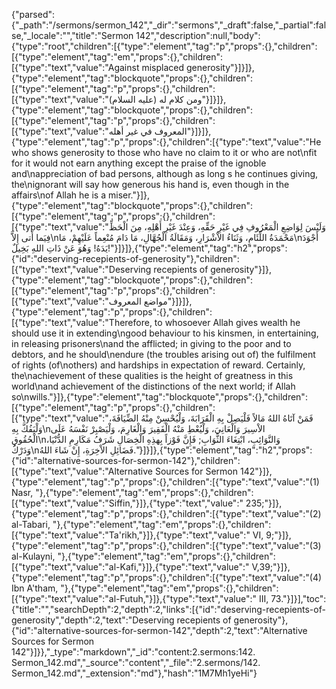 {"parsed":{"_path":"/sermons/sermon_142","_dir":"sermons","_draft":false,"_partial":false,"_locale":"","title":"Sermon 142","description":null,"body":{"type":"root","children":[{"type":"element","tag":"p","props":{},"children":[{"type":"element","tag":"em","props":{},"children":[{"type":"text","value":"Against misplaced generosity"}]}]},{"type":"element","tag":"blockquote","props":{},"children":[{"type":"element","tag":"p","props":{},"children":[{"type":"text","value":"ومن كلام له (عليه السلام)"}]}]},{"type":"element","tag":"blockquote","props":{},"children":[{"type":"element","tag":"p","props":{},"children":[{"type":"text","value":"المعروف في غير أهله"}]}]},{"type":"element","tag":"p","props":{},"children":[{"type":"text","value":"He who shows generosity to those who have no claim to it or who are not\nfit for it would not earn anything except the praise of the ignoble and\nappreciation of bad persons, although as long s he continues giving, the\nignorant will say how generous his hand is, even though in the affairs\nof Allah he is a miser."}]},{"type":"element","tag":"blockquote","props":{},"children":[{"type":"element","tag":"p","props":{},"children":[{"type":"text","value":"وَلَيْسَ لِوَاضِعِ الْمَعْرُوفِ فِي غَيْرِ حَقِّهِ، وَعِنْدَ غَيْرِ أَهْلِهِ، مِنَ الْحَظِّ فِيَما أَتى إِلاَّ\nمَحْمَدَةُ اللِّئَامِ، وَثَنَاءُ الاْشْرَارِ، وَمَقَالَةُ الْجُهَّالِ، مَا دَامَ مُنْعِماً عَلَيْهِمْ، مَا\nأَجْوَدَ يَدَهُ! وَهُوَ عَنْ ذَاتِ اللهِ بَخِيلٌ!"}]}]},{"type":"element","tag":"h2","props":{"id":"deserving-recepients-of-generosity"},"children":[{"type":"text","value":"Deserving recepients of generosity"}]},{"type":"element","tag":"blockquote","props":{},"children":[{"type":"element","tag":"p","props":{},"children":[{"type":"text","value":"مواضع المعروف"}]}]},{"type":"element","tag":"p","props":{},"children":[{"type":"text","value":"Therefore, to whosoever Allah gives wealth he should use it in extending\ngood behaviour to his kinsmen, in entertaining, in releasing prisoners\nand the afflicted; in giving to the poor and to debtors, and he should\nendure (the troubles arising out of) the fulfilment of rights (of\nothers) and hardships in expectation of reward. Certainly, the\nachievement of these qualities is the height of greatness in this world\nand achievement of the distinctions of the next world; if Allah so\nwills."}]},{"type":"element","tag":"blockquote","props":{},"children":[{"type":"element","tag":"p","props":{},"children":[{"type":"text","value":"فَمَنْ آتَاهُ اللهُ مَالاً فَلْيَصِلْ بِهِ الْقَرَابَةَ، وَلْيُحْسِنْ مِنْهُ الضِّيَافَةَ، وَلْيَفُكَّ بِهِ\nالاْسِيرَ وَالْعَانِيَ، وَلْيُعْطِ مَنْهُ الْفَقِيرَ وَالْغَارِمَ، وَلْيَصْبِرْ نَفْسَهُ عَلَى الْحُقُوقِ\nوَالنَّوَائِبِ، ابْتِغَاءَ الثَّوَابِ; فَإِنَّ فَوْزاً بِهذِهِ الْخِصَالِ شَرَفُ مَكَارِمِ الدُّنْيَا، وَدَرْكُ\nفَضَائِلِ الاْخِرَةِ، إِنْ شَاءَ اللهُ."}]}]},{"type":"element","tag":"h2","props":{"id":"alternative-sources-for-sermon-142"},"children":[{"type":"text","value":"Alternative Sources for Sermon 142"}]},{"type":"element","tag":"p","props":{},"children":[{"type":"text","value":"(1) Nasr, "},{"type":"element","tag":"em","props":{},"children":[{"type":"text","value":"Siffin,"}]},{"type":"text","value":" 235;"}]},{"type":"element","tag":"p","props":{},"children":[{"type":"text","value":"(2) al-Tabari, "},{"type":"element","tag":"em","props":{},"children":[{"type":"text","value":"Ta'rikh,"}]},{"type":"text","value":" VI, 9;"}]},{"type":"element","tag":"p","props":{},"children":[{"type":"text","value":"(3) al-Kulayni, "},{"type":"element","tag":"em","props":{},"children":[{"type":"text","value":"al-Kafi,"}]},{"type":"text","value":" V,39;"}]},{"type":"element","tag":"p","props":{},"children":[{"type":"text","value":"(4) Ibn A'tham, "},{"type":"element","tag":"em","props":{},"children":[{"type":"text","value":"al-Futuh,"}]},{"type":"text","value":" III, 73."}]}],"toc":{"title":"","searchDepth":2,"depth":2,"links":[{"id":"deserving-recepients-of-generosity","depth":2,"text":"Deserving recepients of generosity"},{"id":"alternative-sources-for-sermon-142","depth":2,"text":"Alternative Sources for Sermon 142"}]}},"_type":"markdown","_id":"content:2.sermons:142. Sermon_142.md","_source":"content","_file":"2.sermons/142. Sermon_142.md","_extension":"md"},"hash":"1M7Mh1yeHi"}